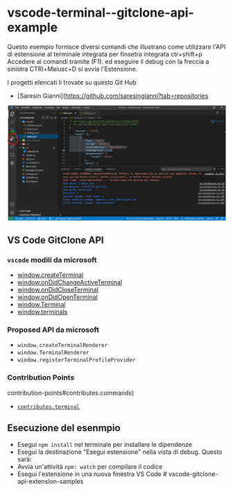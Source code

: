 # vscode-terminal--gitclone-api-example

Questo esempio fornisce diversi comandi che illustrano come utilizzare l'API di estensione al terminale integrata per finsetra integrata ctr+shift+p Accedere ai comandi tramite (F1).
 ed eseguire il debug con la freccia a sinistra CTRl+Maiusc+D si avvia  l'Estensione.

I progetti elencati li trovate su questo Git Hub

- [Saresin Gianni](https://github.com/saresingianni?tab=repositories

![demo](demo.png)

## VS Code GitClone API

### `vscode` modili  da microsoft

- [window.createTerminal](https://code.visualstudio.com/api/references/vscode-api#window.createTerminal)
- [window.onDidChangeActiveTerminal](https://code.visualstudio.com/api/references/vscode-api#window.onDidChangeActiveTerminal)
- [window.onDidCloseTerminal](https://code.visualstudio.com/api/references/vscode-api#window.onDidCloseTerminal)
- [window.onDidOpenTerminal](https://code.visualstudio.com/api/references/vscode-api#window.onDidOpenTerminal)
- [window.Terminal](https://code.visualstudio.com/api/references/vscode-api#window.Terminal)
- [window.terminals](https://code.visualstudio.com/api/references/vscode-api#window.terminals)

### Proposed API da microsoft

- `window.createTerminalRenderer`
- `window.TerminalRenderer`
- `window.registerTerminalProfileProvider`

### Contribution Points

contribution-points#contributes.commands)
- [`contributes.terminal`](https://code.visualstudio.com/updates/v1_57#_terminal-profile-contributions)

## Esecuzione del esenmpio

- Esegui `npm install` nel terminale per installare le dipendenze
- Esegui la destinazione "Esegui estensione" nella vista di debug. Questo sarà:
- Avvia un'attività `npm: watch` per compilare il codice
- Esegui l'estensione in una nuova finestra VS Code
#   v s c o d e - g i t c l o n e - a p i - e x t e n s i o n - s a m p l e s 
 
 